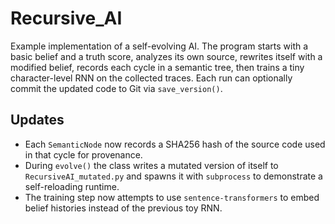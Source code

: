 # Recursive_AI

Example implementation of a self-evolving AI. The program starts with a basic
belief and a truth score, analyzes its own source, rewrites itself with a
modified belief, records each cycle in a semantic tree, then trains a tiny
character-level RNN on the collected traces. Each run can optionally commit the
updated code to Git via `save_version()`.

## Updates

- Each `SemanticNode` now records a SHA256 hash of the source code used in that
  cycle for provenance.
- During `evolve()` the class writes a mutated version of itself to
  `RecursiveAI_mutated.py` and spawns it with `subprocess` to demonstrate a
  self-reloading runtime.
- The training step now attempts to use `sentence-transformers` to embed belief
  histories instead of the previous toy RNN.

